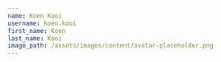 ```yaml
---
name: Koen Kooi
username: koen.kooi
first_name: Koen
last_name: Kooi
image_path: /assets/images/content/avatar-placeholder.png
---
```

